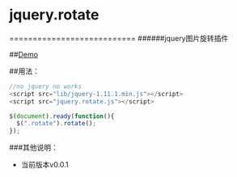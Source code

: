 # jquery.rotate
===========================
######jquery图片旋转插件

##[Demo](http://lengziyu.com/unit/demos/rotate/)

##用法：
```javascript
//no jquery no works
<script src="lib/jquery-1.11.1.min.js"></script>
<script src="jquery.rotate.js"></script>

$(document).ready(function(){
  $(".rotate").rotate();
});
```

###其他说明：
- 当前版本v0.0.1
